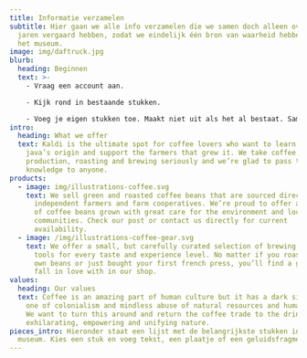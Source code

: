 ```yaml
---
title: Informatie verzamelen
subtitle: Hier gaan we alle info verzamelen die we samen doch alleen over de
  jaren vergaard hebben, zodat we eindelijk één bron van waarheid hebben voor
  het museum.
image: img/daftruck.jpg
blurb:
  heading: Beginnen
  text: >-
    - Vraag een account aan.

    - Kijk rond in bestaande stukken.

    - Voeg je eigen stukken toe. Maakt niet uit als het al bestaat. Samenvoegen doen we later.
intro:
  heading: What we offer
  text: Kaldi is the ultimate spot for coffee lovers who want to learn about their
    java’s origin and support the farmers that grew it. We take coffee
    production, roasting and brewing seriously and we’re glad to pass that
    knowledge to anyone.
products:
  - image: img/illustrations-coffee.svg
    text: We sell green and roasted coffee beans that are sourced directly from
      independent farmers and farm cooperatives. We’re proud to offer a variety
      of coffee beans grown with great care for the environment and local
      communities. Check our post or contact us directly for current
      availability.
  - image: /img/illustrations-coffee-gear.svg
    text: We offer a small, but carefully curated selection of brewing gear and
      tools for every taste and experience level. No matter if you roast your
      own beans or just bought your first french press, you’ll find a gadget to
      fall in love with in our shop.
values:
  heading: Our values
  text: Coffee is an amazing part of human culture but it has a dark side too –
    one of colonialism and mindless abuse of natural resources and human lives.
    We want to turn this around and return the coffee trade to the drink’s
    exhilarating, empowering and unifying nature.
pieces_intro: Hieronder staat een lijst met de belangrijkste stukken in ons
  museum. Kies een stuk en voeg tekst, een plaatje of een geluidsfragment toe.
---
```

